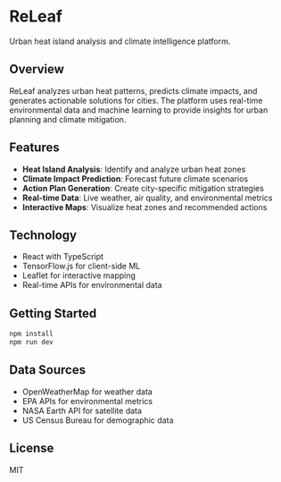 # ReLeaf

Urban heat island analysis and climate intelligence platform.

## Overview

ReLeaf analyzes urban heat patterns, predicts climate impacts, and generates actionable solutions for cities. The platform uses real-time environmental data and machine learning to provide insights for urban planning and climate mitigation.

## Features

- **Heat Island Analysis**: Identify and analyze urban heat zones
- **Climate Impact Prediction**: Forecast future climate scenarios
- **Action Plan Generation**: Create city-specific mitigation strategies
- **Real-time Data**: Live weather, air quality, and environmental metrics
- **Interactive Maps**: Visualize heat zones and recommended actions

## Technology

- React with TypeScript
- TensorFlow.js for client-side ML
- Leaflet for interactive mapping
- Real-time APIs for environmental data

## Getting Started

```bash
npm install
npm run dev
```

## Data Sources

- OpenWeatherMap for weather data
- EPA APIs for environmental metrics
- NASA Earth API for satellite data
- US Census Bureau for demographic data

## License

MIT 